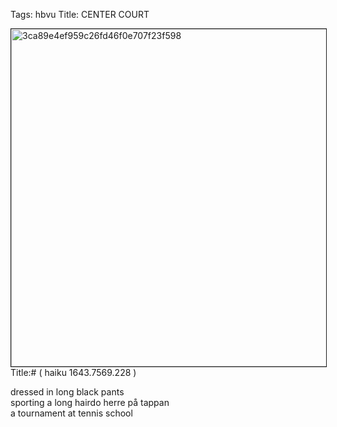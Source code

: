 Tags: hbvu
Title: CENTER COURT
  
<p><img src="https://objects.hbvu.su/blotpix/2013/02/17.jpeg" width=540 height=540 alt="3ca89e4ef959c26fd46f0e707f23f598" border=1>
Title:# ( haiku 1643.7569.228 )  
  
dressed in long black pants  
sporting a long hairdo herre på tappan  
a tournament at tennis school  
